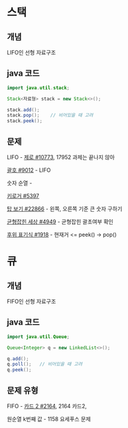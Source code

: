 # 스택



## 개념

LIFO인 선형 자료구조



## java 코드

```java
import java.util.stack;

Stack<자료형> stack = new Stack<>();

stack.add();
stack.pop();	// 비어있을 때 고려
stack.peek();
```



## 문제 

LIFO - [제로 #10773](https://www.acmicpc.net/problem/10773), 17952 과제는 끝나지 않아

[괄호 #9012](https://www.acmicpc.net/problem/9012) - LIFO

숫자 순열 -

[키로거 #5397](https://www.acmicpc.net/problem/5397)

[탑 보기 #22866](https://www.acmicpc.net/problem/22866) - 왼쪽, 오른쪽 기준 큰 숫자 구하기

[균형잡힌 세상 #4949](https://www.acmicpc.net/problem/4949) - 균형잡힌 괄초여부 확인

[후위 표기식 #1918](https://www.acmicpc.net/problem/1918) - 현재거 <= peek()  -> pop()

# 큐



## 개념

FIFO인 선형 자료구조



## java 코드

```java
import java.util.Queue;

Queue<Integer> q = new LinkedList<>();

q.add();
q.poll();	// 비어있을 때 고려
q.peek();
```



## 문제 유형

FIFO - [카드 2 #2164](https://www.acmicpc.net/problem/2164), 2164 카드2, 

원순열 k번째 값 - 1158 요세푸스 문제 